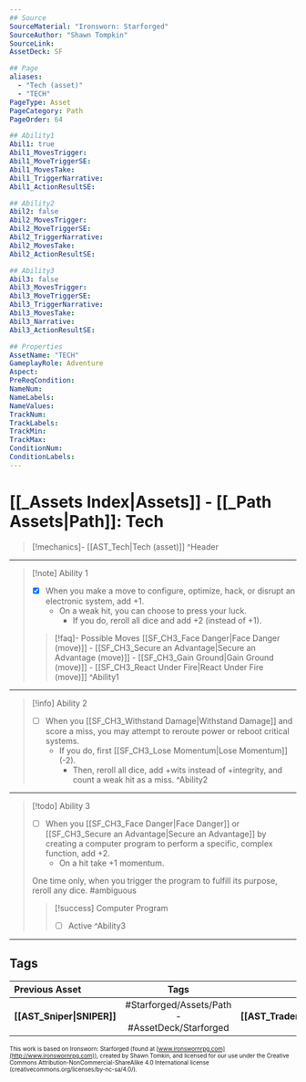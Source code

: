 ```yaml
---
## Source
SourceMaterial: "Ironsworn: Starforged"
SourceAuthor: "Shawn Tompkin"
SourceLink: 
AssetDeck: SF

## Page
aliases:
  - "Tech (asset)"
  - "TECH"
PageType: Asset
PageCategory: Path
PageOrder: 64

## Ability1
Abil1: true
Abil1_MovesTrigger:
Abil1_MoveTriggerSE:
Abil1_MovesTake:
Abil1_TriggerNarrative:
Abil1_ActionResultSE:

## Ability2
Abil2: false
Abil2_MovesTrigger:
Abil2_MoveTriggerSE:
Abil2_TriggerNarrative:
Abil2_MovesTake:
Abil2_ActionResultSE:

## Ability3
Abil3: false
Abil3_MovesTrigger:
Abil3_MoveTriggerSE:
Abil3_TriggerNarrative:
Abil3_MovesTake:
Abil3_Narrative:
Abil3_ActionResultSE:

## Properties
AssetName: "TECH"
GameplayRole: Adventure
Aspect:
PreReqCondition: 
NameNum:
NameLabels:
NameValues:
TrackNum:
TrackLabels:
TrackMin:
TrackMax:
ConditionNum:
ConditionLabels:
---
```

# [[_Assets Index|Assets]] - [[_Path Assets|Path]]: Tech
> [!mechanics]- [[AST_Tech|Tech (asset)]] ^Header
___
> [!note] Ability 1
> - [x] When you make a move to configure, optimize, hack, or disrupt an electronic system, add +1. 
> 	- On a weak hit, you can choose to press your luck. 
> 		- If you do, reroll all dice and add +2 (instead of +1).
> > [!faq]- Possible Moves
> > [[SF_CH3_Face Danger|Face Danger (move)]] - [[SF_CH3_Secure an Advantage|Secure an Advantage (move)]] - [[SF_CH3_Gain Ground|Gain Ground (move)]] - [[SF_CH3_React Under Fire|React Under Fire (move)]] ^Ability1
___
> [!info] Ability 2
> - [ ] When you [[SF_CH3_Withstand Damage|Withstand Damage]] and score a miss, you may attempt to reroute power or reboot critical systems. 
> 	- If you do, first [[SF_CH3_Lose Momentum|Lose Momentum]] (-2). 
> 		- Then, reroll all dice, add +wits instead of +integrity, and count a weak hit as a miss. ^Ability2
___
> [!todo] Ability 3
> - [ ] When you [[SF_CH3_Face Danger|Face Danger]] or [[SF_CH3_Secure an Advantage|Secure an Advantage]] by creating a computer program to perform a specific, complex function, add +2.
> 	- On a hit take +1 momentum. 
> 
> One time only, when you trigger the program to fulfill its purpose, reroll any dice. #ambiguous
> > [!success] Computer Program
> > - [ ] Active ^Ability3
___

## Tags
| Previous Asset | Tags | Next Asset |
| :--- | :---: | ---: |
| **[[AST_Sniper\|SNIPER]]** | #Starforged/Assets/Path - #AssetDeck/Starforged | **[[AST_Trader\|TRADER]]** |

<font size=-2>This work is based on Ironsworn: Starforged (found at [www.ironswornrpg.com](http://www.ironswornrpg.com)), created by Shawn Tomkin, and licensed for our use under the Creative Commons Attribution-NonCommercial-ShareAlike 4.0 International license  (creativecommons.org/licenses/by-nc-sa/4.0/).</font>
